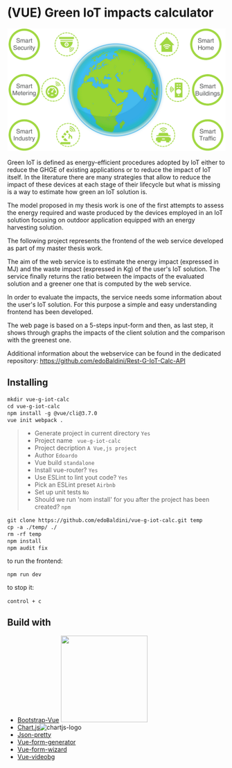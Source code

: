 # (VUE) Green IoT impacts calculator

 <img src="/readme-images/IotLandscape.pdf" alt="BootstrapVue" style="zoom:300%;" />

Green IoT is defined as energy-efficient procedures adopted by IoT either to reduce the GHGE of existing applications or to reduce the impact of IoT itself. In the literature there are many strategies that allow to reduce the impact of these devices at each stage of their lifecycle but what is missing is a way to estimate how green an IoT solution is.

The model proposed in my thesis work is one of the first attempts to assess the energy required and waste produced by the devices employed in an IoT solution  focusing on outdoor application equipped with an energy harvesting solution.

The following project represents the frontend of the web service developed as part of my master thesis work.

The aim of the web service is to estimate the energy impact (expressed in MJ) and the waste impact (expressed in Kg) of the user's IoT solution. The service finally returns the ratio between the impacts of the evaluated solution and a greener one that is computed by the web service.

In order to evaluate the impacts, the service needs some information about the user's IoT solution. For this purpose a simple and easy understanding frontend has been developed. 

The web page is based on a 5-steps input-form and then, as last step, it shows through graphs the impacts of the client solution and the comparison with the greenest one. 

Additional information about the webservice can be found in the dedicated repository: https://github.com/edoBaldini/Rest-G-IoT-Calc-API

## Installing	

```
mkdir vue-g-iot-calc
cd vue-g-iot-calc
npm install -g @vue/cli@3.7.0
vue init webpack .
```

> - Generate project in current directory ```Yes```
> - Project name ``` vue-g-iot-calc```
> - Project decription ```A Vue,js project```
> - Author ```Edoardo```
> - Vue build ```standalone```
> - Install vue-router? ```Yes```
> - Use ESLint to lint yout code? ```Yes```
> - Pick an ESLint preset ```Airbnb```
> - Set up unit tests ```No```
> - Should we run 'nom install' for you after the project has been created? ```npm```

```
git clone https://github.com/edoBaldini/vue-g-iot-calc.git temp
cp -a ./temp/ ./
rm -rf temp
npm install
npm audit fix
```

to run the frontend:

```
npm run dev
```

to stop it:

```control + c```

## Build with

- <a href="https://bootstrap-vue.js.org/">Bootstrap-Vue</a> <img src="/readme-images/BootstrapVue.png" width="200" height="200"/>
- <a href="https://www.chartjs.org/">Chart.js</a><img src="/readme-images/chartjs-logo.svg" alt="chartjs-logo"/>
- <a href="https://www.npmjs.com/package/vue-json-pretty">Json-pretty</a>
- <a href="https://github.com/vue-generators/vue-form-generator">Vue-form-generator</a>
- <a href="https://github.com/BinarCode/vue-form-wizard">Vue-form-wizard</a>
- <a href="https://www.npmjs.com/package/vue-videobg">Vue-videobg</a>
